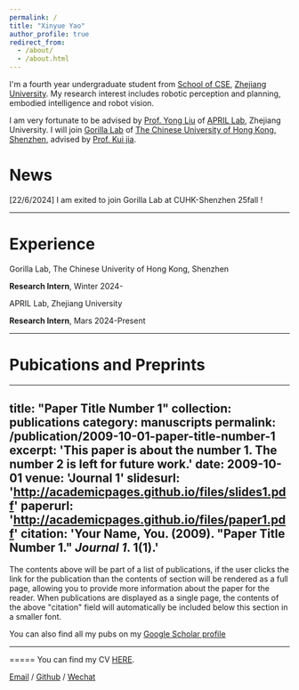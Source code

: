 ```yaml
---
permalink: /
title: "Xinyue Yao"
author_profile: true
redirect_from: 
  - /about/
  - /about.html
---
```


I'm a fourth year undergraduate student from [School of CSE](http://www.cse.zju.edu.cn/), [Zhejiang University](https://www.zju.edu.cn/english/). My research interest includes robotic perception and planning, embodied intelligence and robot vision.

I am very fortunate to be advised by [Prof. Yong Liu](https://person.zju.edu.cn/en/yongliu) of [APRIL Lab](https://april.zju.edu.cn/), Zhejiang University. I will join [Gorilla Lab]() of [The Chinese University of Hong Kong, Shenzhen](https://www.cuhk.edu.cn/en), advised by [Prof. Kui jia](http://kuijia.site/).

News
======
[22/6/2024] I am exited to join Gorilla Lab at CUHK-Shenzhen 25fall !

---

Experience
======
Gorilla Lab, The Chinese Univerity of Hong Kong, Shenzhen

**Research Intern**, Winter 2024-

APRIL Lab, Zhejiang University

**Research Intern**, Mars 2024-Present


---

Pubications and Preprints
======
---
title: "Paper Title Number 1"
collection: publications
category: manuscripts
permalink: /publication/2009-10-01-paper-title-number-1
excerpt: 'This paper is about the number 1. The number 2 is left for future work.'
date: 2009-10-01
venue: 'Journal 1'
slidesurl: 'http://academicpages.github.io/files/slides1.pdf'
paperurl: 'http://academicpages.github.io/files/paper1.pdf'
citation: 'Your Name, You. (2009). &quot;Paper Title Number 1.&quot; <i>Journal 1</i>. 1(1).'
---

The contents above will be part of a list of publications, if the user clicks the link for the publication than the contents of section will be rendered as a full page, allowing you to provide more information about the paper for the reader. When publications are displayed as a single page, the contents of the above "citation" field will automatically be included below this section in a smaller font.

You can also find all my pubs on my [Google Scholar profile](https://scholar.google.com/citations?hl=en&user=ZOf_esUAAAAJ)

---
=====
You can find my CV [HERE](../assets/CV.pdf).

[Email](mailto:xinyue_yao@outlook.com) / [Github](https://github.com/shinyueyao) / [Wechat](../images/wechat.png) 

